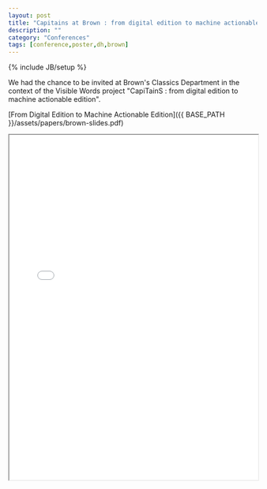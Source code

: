 ```yaml
---
layout: post
title: "Capitains at Brown : from digital edition to machine actionable edition"
description: ""
category: "Conferences"
tags: [conference,poster,dh,brown]
---
```

{% include JB/setup %}


We had the chance to be invited at Brown's Classics Department in the context of the Visible Words project "CapiTainS : from digital edition to machine actionable edition".

[From Digital Edition to Machine Actionable Edition]({{ BASE_PATH }}/assets/papers/brown-slides.pdf)

<iframe src="{{ BASE_PATH }}/assets/papers/brown-slides.pdf" width="100%" height="700px"></iframe>